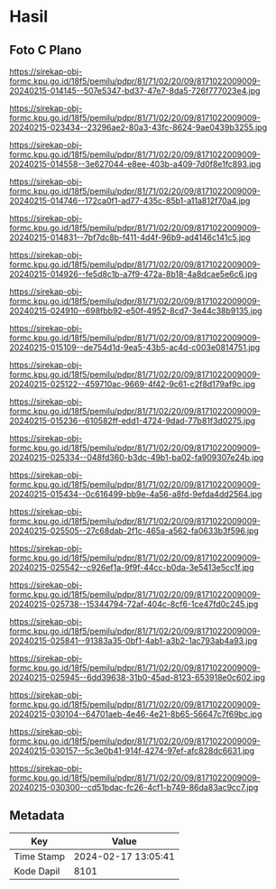 # Hasil

## Foto C Plano

https://sirekap-obj-formc.kpu.go.id/18f5/pemilu/pdpr/81/71/02/20/09/8171022009009-20240215-014145--507e5347-bd37-47e7-8da5-726f777023e4.jpg

https://sirekap-obj-formc.kpu.go.id/18f5/pemilu/pdpr/81/71/02/20/09/8171022009009-20240215-023434--23296ae2-80a3-43fc-8624-9ae0439b3255.jpg

https://sirekap-obj-formc.kpu.go.id/18f5/pemilu/pdpr/81/71/02/20/09/8171022009009-20240215-014558--3e627044-e8ee-403b-a409-7d0f8e1fc893.jpg

https://sirekap-obj-formc.kpu.go.id/18f5/pemilu/pdpr/81/71/02/20/09/8171022009009-20240215-014746--172ca0f1-ad77-435c-85b1-a11a812f70a4.jpg

https://sirekap-obj-formc.kpu.go.id/18f5/pemilu/pdpr/81/71/02/20/09/8171022009009-20240215-014831--7bf7dc8b-f411-4d4f-96b9-ad4146c141c5.jpg

https://sirekap-obj-formc.kpu.go.id/18f5/pemilu/pdpr/81/71/02/20/09/8171022009009-20240215-014926--fe5d8c1b-a7f9-472a-8b18-4a8dcae5e6c6.jpg

https://sirekap-obj-formc.kpu.go.id/18f5/pemilu/pdpr/81/71/02/20/09/8171022009009-20240215-024910--698fbb92-e50f-4952-8cd7-3e44c38b9135.jpg

https://sirekap-obj-formc.kpu.go.id/18f5/pemilu/pdpr/81/71/02/20/09/8171022009009-20240215-015109--de754d1d-9ea5-43b5-ac4d-c003e0814751.jpg

https://sirekap-obj-formc.kpu.go.id/18f5/pemilu/pdpr/81/71/02/20/09/8171022009009-20240215-025122--459710ac-9669-4f42-9c61-c2f8d179af9c.jpg

https://sirekap-obj-formc.kpu.go.id/18f5/pemilu/pdpr/81/71/02/20/09/8171022009009-20240215-015236--610582ff-edd1-4724-9dad-77b81f3d0275.jpg

https://sirekap-obj-formc.kpu.go.id/18f5/pemilu/pdpr/81/71/02/20/09/8171022009009-20240215-025334--048fd360-b3dc-49b1-ba02-fa909307e24b.jpg

https://sirekap-obj-formc.kpu.go.id/18f5/pemilu/pdpr/81/71/02/20/09/8171022009009-20240215-015434--0c616499-bb9e-4a56-a8fd-9efda4dd2564.jpg

https://sirekap-obj-formc.kpu.go.id/18f5/pemilu/pdpr/81/71/02/20/09/8171022009009-20240215-025505--27c68dab-2f1c-465a-a562-fa0633b3f596.jpg

https://sirekap-obj-formc.kpu.go.id/18f5/pemilu/pdpr/81/71/02/20/09/8171022009009-20240215-025542--c926ef1a-9f9f-44cc-b0da-3e5413e5cc1f.jpg

https://sirekap-obj-formc.kpu.go.id/18f5/pemilu/pdpr/81/71/02/20/09/8171022009009-20240215-025738--15344794-72af-404c-8cf6-1ce47fd0c245.jpg

https://sirekap-obj-formc.kpu.go.id/18f5/pemilu/pdpr/81/71/02/20/09/8171022009009-20240215-025841--91383a35-0bf1-4ab1-a3b2-1ac793ab4a93.jpg

https://sirekap-obj-formc.kpu.go.id/18f5/pemilu/pdpr/81/71/02/20/09/8171022009009-20240215-025945--6dd39638-31b0-45ad-8123-653918e0c602.jpg

https://sirekap-obj-formc.kpu.go.id/18f5/pemilu/pdpr/81/71/02/20/09/8171022009009-20240215-030104--64701aeb-4e46-4e21-8b65-56647c7f69bc.jpg

https://sirekap-obj-formc.kpu.go.id/18f5/pemilu/pdpr/81/71/02/20/09/8171022009009-20240215-030157--5c3e0b41-914f-4274-97ef-afc828dc6631.jpg

https://sirekap-obj-formc.kpu.go.id/18f5/pemilu/pdpr/81/71/02/20/09/8171022009009-20240215-030300--cd51bdac-fc26-4cf1-b749-86da83ac9cc7.jpg


## Metadata

| Key        | Value               |
| ---------- | ------------------- |
| Time Stamp | 2024-02-17 13:05:41 |
| Kode Dapil | 8101                |



